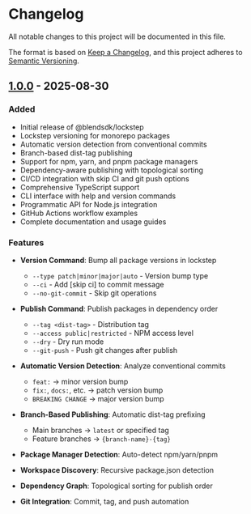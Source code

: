 # Changelog

All notable changes to this project will be documented in this file.

The format is based on [Keep a Changelog](https://keepachangelog.com/en/1.0.0/),
and this project adheres to [Semantic Versioning](https://semver.org/spec/v2.0.0.html).

## [1.0.0] - 2025-08-30

### Added

- Initial release of @blendsdk/lockstep
- Lockstep versioning for monorepo packages
- Automatic version detection from conventional commits
- Branch-based dist-tag publishing
- Support for npm, yarn, and pnpm package managers
- Dependency-aware publishing with topological sorting
- CI/CD integration with skip CI and git push options
- Comprehensive TypeScript support
- CLI interface with help and version commands
- Programmatic API for Node.js integration
- GitHub Actions workflow examples
- Complete documentation and usage guides

### Features

- **Version Command**: Bump all package versions in lockstep
  - `--type patch|minor|major|auto` - Version bump type
  - `--ci` - Add [skip ci] to commit message
  - `--no-git-commit` - Skip git operations
  
- **Publish Command**: Publish packages in dependency order
  - `--tag <dist-tag>` - Distribution tag
  - `--access public|restricted` - NPM access level
  - `--dry` - Dry run mode
  - `--git-push` - Push git changes after publish

- **Automatic Version Detection**: Analyze conventional commits
  - `feat:` → minor version bump
  - `fix:`, `docs:`, etc. → patch version bump
  - `BREAKING CHANGE` → major version bump

- **Branch-Based Publishing**: Automatic dist-tag prefixing
  - Main branches → `latest` or specified tag
  - Feature branches → `{branch-name}-{tag}`

- **Package Manager Detection**: Auto-detect npm/yarn/pnpm
- **Workspace Discovery**: Recursive package.json detection
- **Dependency Graph**: Topological sorting for publish order
- **Git Integration**: Commit, tag, and push automation

[1.0.0]: https://github.com/TrueSoftwareNL/lockstep/releases/tag/v1.0.0
